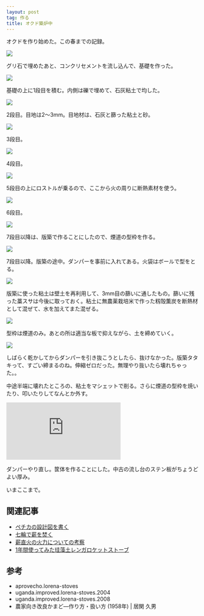 ```yaml
---
layout: post
tag: 作る
title: オクド築炉中
---
```

オクドを作り始めた。この春までの記録。

![](https://kobapan.com/p/_data/i/galleries/make/IMG_2797-me.JPG)

グリ石で埋めたあと、コンクリセメントを流し込んで、基礎を作った。

![](https://kobapan.com/p/_data/i/galleries/make/IMG_2814-me.JPG)

基礎の上に1段目を積む。内側は礫で埋めて、石灰粘土で均した。

![](https://kobapan.com/p/_data/i/galleries/make/IMG_2817-me.JPG)

2段目。目地は2～3mm。目地材は、石灰と篩った粘土と砂。

![](https://kobapan.com/p/_data/i/galleries/make/IMG_2818-me.JPG)

3段目。

![](https://kobapan.com/p/_data/i/galleries/make/IMG_2828-me.JPG)

4段目。

![](https://kobapan.com/p/_data/i/galleries/make/IMG_2829-me.JPG)

5段目の上にロストルが乗るので、ここから火の周りに断熱素材を使う。

![](https://kobapan.com/p/_data/i/galleries/make/IMG_2830-me.JPG)

6段目。

![](https://kobapan.com/p/_data/i/galleries/make/IMG_2833-me.JPG)

7段目以降は、版築で作ることにしたので、煙道の型枠を作る。

![](https://kobapan.com/p/_data/i/galleries/make/IMG_2835-me.JPG)

7段目以降。版築の途中。ダンパーを事前に入れてある。火袋はボールで型をとる。

![](https://kobapan.com/p/_data/i/galleries/make/IMG_2837-me.JPG)

版築に使った粘土は壁土を再利用して、3mm目の篩いに通したもの。篩いに残った藁スサは今後に取っておく。粘土に無農薬栽培米で作った籾殻薫炭を断熱材として混ぜて、水を加えてまた混ぜる。

![](https://kobapan.com/p/_data/i/galleries/make/IMG_2840-me.JPG)

型枠は煙道のみ。あとの所は適当な板で抑えながら、土を締めていく。

![](https://kobapan.com/p/_data/i/galleries/make/IMG_2841-me.JPG)

しばらく乾かしてからダンパーを引き抜こうとしたら、抜けなかった。版築タタキって、すごい締まるのね。伸縮ゼロだった。無理やり抜いたら壊れちゃった。。

中途半端に壊れたところの、粘土をマシェットで削る。さらに煙道の型枠を焼いたり、叩いたりしてなんとか外す。

![](https://kobapan.com/p/i.php?/galleries/make/IMG_2842-me.JPG)

ダンパーやり直し。筐体を作ることにした。中古の流し台のステン板がちょうどよい厚み。

いまここまで。

## 関連記事

- [ペチカの設計図を書く](http://kobapan.com/blog/2019/01/26/pechka.html)
- [七輪で薪を焚く](http://kobapan.com/blog/2017/03/23/hichirin.html)
- [薪直火の火力についての考察](http://kobapan.com/blog/2017/03/01/irori.html)
- [1年間使ってみた珪藻土レンガロケットストーブ](http://kobapan.com/blog/2017/02/18/rocket.html)

## 参考

- aprovecho.lorena-stoves
- uganda.improved.lorena-stoves.2004
- uganda.improved.lorena-stoves.2008
- 農家向き改良かまど―作り方・扱い方 (1958年) | 居関 久男
